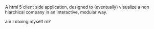 A html 5 client side application, designed to (eventually) visualize a non hiarchical company in an interactive, modular way.

am I doxing myself rn?
